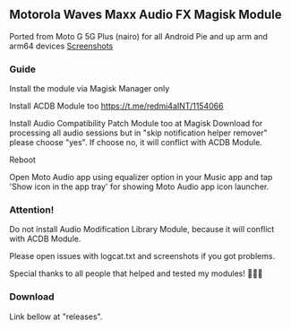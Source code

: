 ## Motorola Waves Maxx Audio FX Magisk Module

Ported from Moto G 5G Plus (nairo) for all Android Pie and up arm and arm64 devices
[Screenshots](https://reiryuki.blogspot.com/2020/09/motorola-waves-maxx-audio-fx-magisk.html?m=1)

### Guide
Install the module via Magisk Manager only

Install ACDB Module too
https://t.me/redmi4aINT/1154066

Install Audio Compatibility Patch Module too at Magisk Download for processing all audio sessions
but in "skip notification helper remover" please choose "yes". If choose no, it will conflict with ACDB Module.

Reboot

Open Moto Audio app using equalizer option in your Music app and tap 'Show icon in the app tray' for showing Moto Audio app icon launcher.

### Attention!
Do not install Audio Modification Library Module, because it will conflict with ACDB Module.

Please open issues with logcat.txt and screenshots if you got problems.

Special thanks to all people that helped and tested my modules! 🙏🙏🙏

### Download
Link bellow at "releases".
